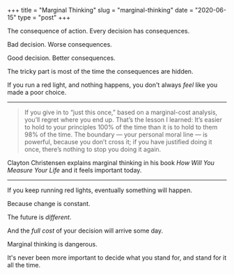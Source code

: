 +++
title = "Marginal Thinking"
slug = "marginal-thinking"
date = "2020-06-15"
type = "post"
+++ 


The consequence of action. Every decision has consequences. 

Bad decision. Worse consequences. 

Good decision. Better consequences. 

The tricky part is most of the time the consequences are hidden. 

If you run a red light, and nothing happens, you don't always *feel* like you made a poor choice.

* * * 

> If you give in to “just this once,” based on a marginal-cost analysis, you’ll regret where you end up. That’s the lesson I learned: It’s easier to hold to your principles 100% of the time than it is to hold to them 98% of the time. The boundary — your personal moral line — is powerful, because you don’t cross it; if you have justified doing it once, there’s nothing to stop you doing it again.

Clayton Christensen explains marginal thinking in his book *How Will You Measure Your Life* and it feels important today. 

* * * 

If you keep running red lights, eventually something will happen. 

Because change is constant. 

The future is *different*. 

And the *full cost* of your decision will arrive some day.  

Marginal thinking is dangerous.

It's never been more important to decide what you stand for, and stand for it all the time. 
